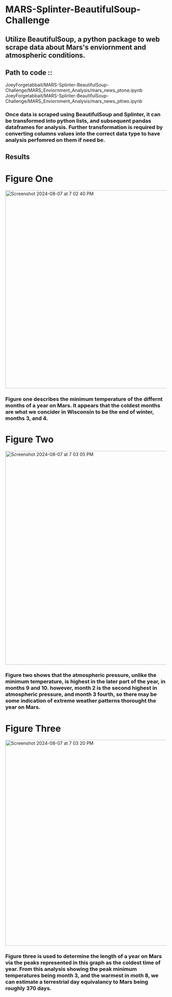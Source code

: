 # MARS-Splinter-BeautifulSoup-Challenge

## Utilize BeautifulSoup, a python package to web scrape data about Mars's enviornment and atmospheric conditions.

## Path to code :: 
  JoeyForgetabbait/MARS-Splinter-BeautifulSoup-Challenge/MARS_Enviornment_Analysis/mars_news_ptone.ipynb
  JoeyForgetabbait/MARS-Splinter-BeautifulSoup-Challenge/MARS_Enviornment_Analysis/mars_news_pttwo.ipynb

### Once data is scraped using BeautifulSoup and Splinter, it can be transformed into python lists, and subsequent pandas dataframes for analysis. Further transformation is required by converting columns values into the correct data type to have analysis perfomred on them if need be. 

## Results 


# Figure One
<img width="619" alt="Screenshot 2024-08-07 at 7 02 40 PM" src="https://github.com/user-attachments/assets/fb08f0d7-cac0-45b8-b49f-58cfe6d90b90">

### Figure one describes the minimum temperature of the differnt months of a year on Mars. It appears that the coldest months are what we concider in Wisconsin to be the end of winter, months 3, and 4. 

# Figure Two 
<img width="668" alt="Screenshot 2024-08-07 at 7 03 05 PM" src="https://github.com/user-attachments/assets/54b1cf93-8421-4a9b-a775-24f9ca58a917">

### Figure two shows that the atmospheric pressure, unlike the minimum temperature, is highest in the later part of the year, in months 9 and 10. however, month 2 is the second highest in atmospheric pressure, and month 3 fourth, so there may be some indication of extreme weather patterns thorought the year on Mars.

# Figure Three
<img width="643" alt="Screenshot 2024-08-07 at 7 03 20 PM" src="https://github.com/user-attachments/assets/40488da7-9244-4bac-b263-18c55d17fdca">

### Figure three is used to determine the length of a year on Mars via the peaks represented in this graph as the coldest time of year. From this analysis showing the peak minimum temperatures being month 3, and the warmest in moth 8, we can estimate a terrestrial day equivalancy to Mars being roughly 370 days. 





